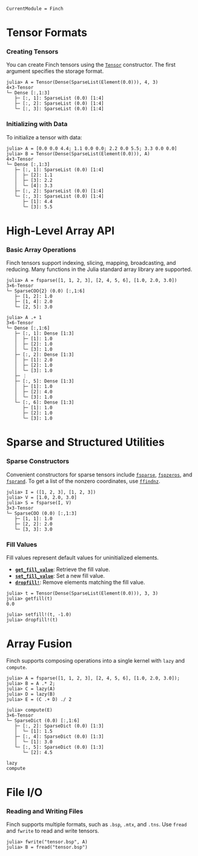 ```@meta
CurrentModule = Finch
```

# Tensor Formats

### Creating Tensors
You can create Finch tensors using the [`Tensor`](@ref) constructor. The first argument specifies the storage format.

```jldoctest tensorformats; setup = :(using Finch)
julia> A = Tensor(Dense(SparseList(Element(0.0))), 4, 3)
4×3-Tensor
└─ Dense [:,1:3]
   ├─ [:, 1]: SparseList (0.0) [1:4]
   ├─ [:, 2]: SparseList (0.0) [1:4]
   └─ [:, 3]: SparseList (0.0) [1:4]
```

### Initializing with Data
To initialize a tensor with data:

```jldoctest tensorformats
julia> A = [0.0 0.0 4.4; 1.1 0.0 0.0; 2.2 0.0 5.5; 3.3 0.0 0.0]
julia> B = Tensor(Dense(SparseList(Element(0.0))), A)
4×3-Tensor
└─ Dense [:,1:3]
   ├─ [:, 1]: SparseList (0.0) [1:4]
   │  ├─ [2]: 1.1
   │  ├─ [3]: 2.2
   │  └─ [4]: 3.3
   ├─ [:, 2]: SparseList (0.0) [1:4]
   └─ [:, 3]: SparseList (0.0) [1:4]
      ├─ [1]: 4.4
      └─ [3]: 5.5
```

# High-Level Array API

### Basic Array Operations
Finch tensors support indexing, slicing, mapping, broadcasting, and reducing.
Many functions in the Julia standard array library are supported.

```jldoctest arrayapi; setup = :(using Finch)
julia> A = fsparse([1, 1, 2, 3], [2, 4, 5, 6], [1.0, 2.0, 3.0])
3×6-Tensor
└─ SparseCOO{2} (0.0) [:,1:6]
   ├─ [1, 2]: 1.0
   ├─ [1, 4]: 2.0
   └─ [2, 5]: 3.0

julia> A .+ 1
3×6-Tensor
└─ Dense [:,1:6]
   ├─ [:, 1]: Dense [1:3]
   │  ├─ [1]: 1.0
   │  ├─ [2]: 1.0
   │  └─ [3]: 1.0
   ├─ [:, 2]: Dense [1:3]
   │  ├─ [1]: 2.0
   │  ├─ [2]: 1.0
   │  └─ [3]: 1.0
   ├─ ⋮
   ├─ [:, 5]: Dense [1:3]
   │  ├─ [1]: 1.0
   │  ├─ [2]: 4.0
   │  └─ [3]: 1.0
   └─ [:, 6]: Dense [1:3]
      ├─ [1]: 1.0
      ├─ [2]: 1.0
      └─ [3]: 1.0
```

# Sparse and Structured Utilities

### Sparse Constructors
Convenient constructors for sparse tensors include [`fsparse`](@ref), [`fspzeros`](@ref), and [`fsprand`](@ref).
To get a list of the nonzero coordinates, use [`ffindnz`](@ref).

```jldoctest sparseutils; setup = :(using Finch)
julia> I = ([1, 2, 3], [1, 2, 3])
julia> V = [1.0, 2.0, 3.0]
julia> S = fsparse(I, V)
3×3-Tensor
└─ SparseCOO (0.0) [:,1:3]
   ├─ [1, 1]: 1.0
   ├─ [2, 2]: 2.0
   └─ [3, 3]: 3.0
```

### Fill Values
Fill values represent default values for uninitialized elements.

- **[`get_fill_value`](@ref)**: Retrieve the fill value.
- **[`set_fill_value`](@ref)**: Set a new fill value.
- **[`dropfill!`](@ref)**: Remove elements matching the fill value.

```jldoctest sparseutils
julia> t = Tensor(Dense(SparseList(Element(0.0))), 3, 3)
julia> getfill(t)
0.0

julia> setfill!(t, -1.0)
julia> dropfill!(t)
```

# Array Fusion

Finch supports composing operations into a single kernel with `lazy` and `compute`.

```jldoctest fusion; setup = :(using Finch)
julia> A = fsparse([1, 1, 2, 3], [2, 4, 5, 6], [1.0, 2.0, 3.0]);
julia> B = A .* 2;
julia> C = lazy(A)
julia> D = lazy(B)
julia> E = (C .+ D) ./ 2

julia> compute(E)
3×6-Tensor
└─ SparseDict (0.0) [:,1:6]
   ├─ [:, 2]: SparseDict (0.0) [1:3]
   │  └─ [1]: 1.5
   ├─ [:, 4]: SparseDict (0.0) [1:3]
   │  └─ [1]: 3.0
   └─ [:, 5]: SparseDict (0.0) [1:3]
      └─ [2]: 4.5
```

```@docs
lazy
compute
```

# File I/O

### Reading and Writing Files
Finch supports multiple formats, such as `.bsp`, `.mtx`, and `.tns`. Use `fread` and `fwrite` to read and write tensors.

```jldoctest fileio; setup = :(using Finch)
julia> fwrite("tensor.bsp", A)
julia> B = fread("tensor.bsp")
```

